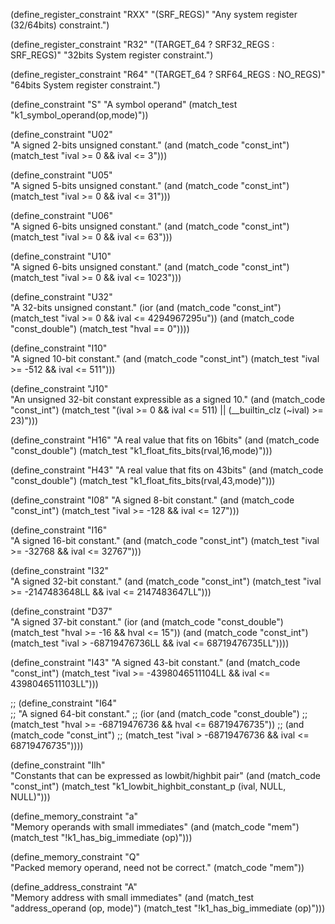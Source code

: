 
(define_register_constraint "RXX" "(SRF_REGS)"
     "Any system register (32/64bits) constraint.")

(define_register_constraint "R32" "(TARGET_64 ? SRF32_REGS : SRF_REGS)"
     "32bits System register constraint.")

(define_register_constraint "R64" "(TARGET_64 ? SRF64_REGS : NO_REGS)"
     "64bits System register constraint.")

(define_constraint "S"
  "A symbol operand"
  (match_test "k1_symbol_operand(op,mode)"))

(define_constraint "U02"  
  "A signed 2-bits unsigned constant."
  (and (match_code "const_int") 
       (match_test "ival >= 0 && ival <= 3")))

(define_constraint "U05"  
  "A signed 5-bits unsigned constant."
  (and (match_code "const_int") 
       (match_test "ival >= 0 && ival <= 31")))

(define_constraint "U06"  
  "A signed 6-bits unsigned constant."
  (and (match_code "const_int")
       (match_test "ival >= 0 && ival <= 63")))

(define_constraint "U10"  
  "A signed 6-bits unsigned constant."
  (and (match_code "const_int")
       (match_test "ival >= 0 && ival <= 1023")))

(define_constraint "U32"  
  "A 32-bits unsigned constant."
  (ior (and (match_code "const_int")
            (match_test "ival >= 0 && ival <= 4294967295u"))
       (and (match_code "const_double")
            (match_test "hval == 0"))))

(define_constraint "I10"  
  "A signed 10-bit constant."
  (and (match_code "const_int")
       (match_test "ival >= -512 && ival <= 511")))

(define_constraint "J10"  
  "An unsigned 32-bit constant expressible as a signed 10."
  (and (match_code "const_int")
       (match_test "(ival >= 0 && ival <= 511) || (__builtin_clz (~ival) >= 23)")))


(define_constraint "H16"
  "A real value that fits on 16bits"
  (and (match_code "const_double")
       (match_test "k1_float_fits_bits(rval,16,mode)")))

(define_constraint "H43"
  "A real value that fits on 43bits"
  (and (match_code "const_double")
       (match_test "k1_float_fits_bits(rval,43,mode)")))

(define_constraint "I08"
  "A signed 8-bit constant."
  (and (match_code "const_int")
       (match_test "ival >= -128 && ival <= 127")))

(define_constraint "I16"  
  "A signed 16-bit constant."
  (and (match_code "const_int")
       (match_test "ival >= -32768 && ival <= 32767")))

(define_constraint "I32"  
  "A signed 32-bit constant."
  (and (match_code "const_int")
       (match_test "ival >= -2147483648LL && ival <= 2147483647LL")))

(define_constraint "D37"  
  "A signed 37-bit constant."
  (ior (and (match_code "const_double")
            (match_test "hval >= -16 && hval <= 15"))
       (and (match_code "const_int")
            (match_test "ival > -68719476736LL && ival <= 68719476735LL"))))

(define_constraint "I43"
  "A signed 43-bit constant."
  (and (match_code "const_int")
       (match_test "ival >= -4398046511104LL && ival <= 4398046511103LL")))

;; (define_constraint "I64"  
;;   "A signed 64-bit constant."
;;   (ior (and (match_code "const_double")
;;             (match_test "hval >= -68719476736 && hval <= 68719476735"))
;;        (and (match_code "const_int")
;;             (match_test "ival > -68719476736 && ival <= 68719476735"))))

(define_constraint "Ilh"  
  "Constants that can be expressed as lowbit/highbit pair"
  (and (match_code "const_int")
       (match_test "k1_lowbit_highbit_constant_p (ival, NULL, NULL)")))

(define_memory_constraint "a"  
  "Memory operands with small immediates"
  (and (match_code "mem")
       (match_test "!k1_has_big_immediate (op)")))

(define_memory_constraint "Q"  
  "Packed memory operand, need not be correct."
  (match_code "mem"))

(define_address_constraint "A"  
  "Memory address with small immediates"
  (and (match_test "address_operand (op, mode)")
       (match_test "!k1_has_big_immediate (op)")))
